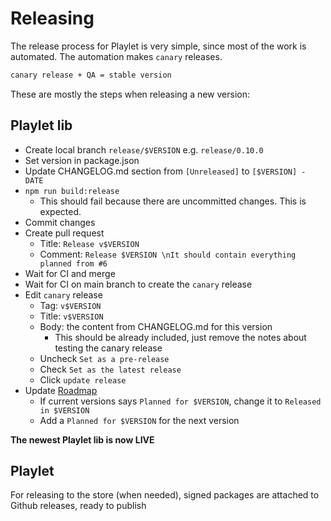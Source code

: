 <!-- markdownlint-disable MD036 -->

# Releasing

The release process for Playlet is very simple, since most of the work is automated.
The automation makes `canary` releases.

```makefile
canary release + QA = stable version
```

These are mostly the steps when releasing a new version:

## Playlet lib

- Create local branch `release/$VERSION` e.g. `release/0.10.0`
- Set version in package.json
- Update CHANGELOG.md section from `[Unreleased]` to `[$VERSION] - DATE`
- `npm run build:release`
  - This should fail because there are uncommitted changes. This is expected.
- Commit changes
- Create pull request
  - Title: `Release v$VERSION`
  - Comment: `Release $VERSION \nIt should contain everything planned from #6`
- Wait for CI and merge
- Wait for CI on main branch to create the `canary` release
- Edit `canary` release
  - Tag: `v$VERSION`
  - Title: `v$VERSION`
  - Body: the content from CHANGELOG.md for this version
    - This should be already included, just remove the notes about testing the canary release
  - Uncheck `Set as a pre-release`
  - Check `Set as the latest release`
  - Click `update release`
- Update [Roadmap](https://github.com/iBicha/playlet/issues/6)
  - If current versions says `Planned for $VERSION`, change it to `Released in $VERSION`
  - Add a `Planned for $VERSION` for the next version

**The newest Playlet lib is now LIVE**

## Playlet

For releasing to the store (when needed), signed packages are attached to Github releases, ready to publish
